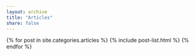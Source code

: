 ```yaml
---
layout: archive 
title: "Articles"
share: false
---
```


<div class="tiles">
{% for post in site.categories.articles %}
    {% include post-list.html %}
{% endfor %}
</div><!-- /.tiles -->
